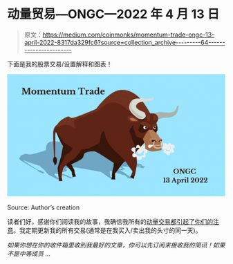 # 动量贸易—ONGC—2022 年 4 月 13 日

> 原文：<https://medium.com/coinmonks/momentum-trade-ongc-13-april-2022-8317da329fc6?source=collection_archive---------64----------------------->

下面是我的股票交易/设置解释和图表！

![](img/9ab1f06ea35894335ca19d8c3feee07f.png)

Source: Author’s creation

读者们好，感谢你们阅读我的故事，我确信我所有的[动量交易都引起了你们的注意](https://srirambalu.medium.com/list/momentum-trades-ffa7083e4723)。我定期更新我的所有交易(通常是在我买入/卖出我的头寸的同一天)。

*如果你想在你的收件箱里收到我最好的文章，你可以先订阅*[](https://srirambalu.medium.com/subscribe)**来接收我的简讯！如果不是中等成员* …*